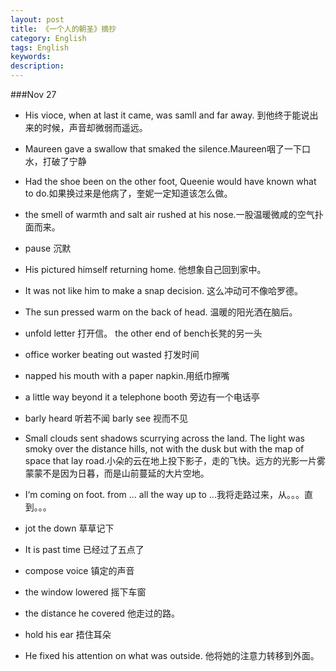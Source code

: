 ```yaml
---
layout: post
title: 《一个人的朝圣》摘抄
category: English
tags: English
keywords:
description:
---
```


###Nov 27
- His vioce, when at last it came, was samll  and far away. 到他终于能说出来的时候，声音却微弱而遥远。

- Maureen gave a swallow that smaked the silence.Maureen咽了一下口水，打破了宁静

- Had the shoe been on the other foot, Queenie would have known what to do.如果换过来是他病了，奎妮一定知道该怎么做。

- the smell of warmth and salt air rushed at his nose.一股温暖微咸的空气扑面而来。

- pause 沉默 

- His pictured himself returning home. 他想象自己回到家中。

- It was not like him to make a snap decision. 这么冲动可不像哈罗德。 

- The sun pressed warm on the back of head. 温暖的阳光洒在脑后。


- unfold letter 打开信。 the other end of bench长凳的另一头


- office worker  beating out wasted 打发时间


- napped his mouth with a paper napkin.用纸巾擦嘴

- a little way beyond it a telephone booth 旁边有一个电话亭


- barly heard 听若不闻 barly see 视而不见


- Small clouds sent shadows scurrying across the land. The light was smoky over the distance hills, not with the dusk but with the map of space that lay road.小朵的云在地上投下影子，走的飞快。远方的光影一片雾蒙蒙不是因为日暮，而是山前蔓延的大片空地。


- I‘m coming on foot. from ... all the way up to ...我将走路过来，从。。。直到。。。


- jot the down 草草记下


- It is past time 已经过了五点了


- compose voice 镇定的声音


- the window lowered 摇下车窗


- the distance he covered 他走过的路。


- hold his ear 捂住耳朵


- He fixed his attention on what was outside. 他将她的注意力转移到外面。